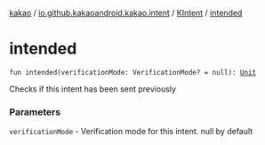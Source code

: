 [kakao](../../index.md) / [io.github.kakaoandroid.kakao.intent](../index.md) / [KIntent](index.md) / [intended](./intended.md)

# intended

`fun intended(verificationMode: VerificationMode? = null): `[`Unit`](https://kotlinlang.org/api/latest/jvm/stdlib/kotlin/-unit/index.html)

Checks if this intent has been sent previously

### Parameters

`verificationMode` - Verification mode for this intent. null by default